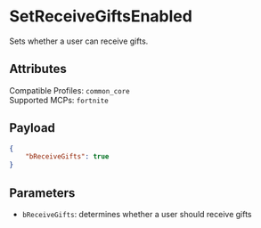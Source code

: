 # SetReceiveGiftsEnabled
Sets whether a user can receive gifts.

## Attributes
Compatible Profiles: `common_core`  
Supported MCPs: `fortnite`

## Payload
```json
{
    "bReceiveGifts": true
}
```

## Parameters
- `bReceiveGifts`: determines whether a user should receive gifts